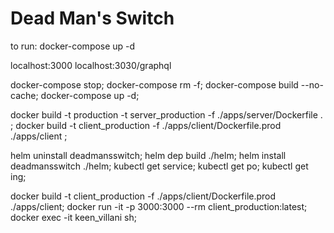 # Dead Man's Switch

to run: docker-compose up -d

localhost:3000
localhost:3030/graphql

docker-compose stop; docker-compose rm -f; docker-compose build --no-cache; docker-compose up -d;

docker build -t production -t server_production -f ./apps/server/Dockerfile . ;
docker build -t client_production -f ./apps/client/Dockerfile.prod ./apps/client ;

helm uninstall deadmansswitch;
helm dep build ./helm;
helm install deadmansswitch ./helm;
kubectl get service;
kubectl get po;
kubectl get ing;

docker build -t client_production -f ./apps/client/Dockerfile.prod ./apps/client;
docker run -it -p 3000:3000 --rm client_production:latest;
docker exec -it keen_villani sh;
